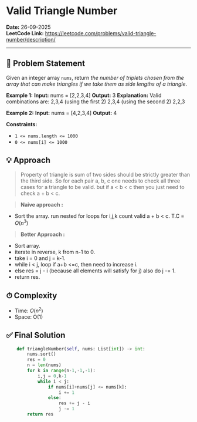 # Valid Triangle Number

**Date:** 26-09-2025  
**LeetCode Link:**  https://leetcode.com/problems/valid-triangle-number/description/

---

## 📌 Problem Statement
Given an integer array `nums`, return _the number of triplets chosen from the array that can make triangles if we take them as side lengths of a triangle_.

**Example 1:**
**Input:** nums = [2,2,3,4]
**Output:** 3
**Explanation:** Valid combinations are: 
2,3,4 (using the first 2)
2,3,4 (using the second 2)
2,2,3

**Example 2:**
**Input:** nums = [4,2,3,4]
**Output:** 4

**Constraints:**
- `1 <= nums.length <= 1000`
- `0 <= nums[i] <= 1000`

## 💡 Approach
> Property of triangle is sum of two sides should be strictly greater than the third side. So for each pair a, b, c one needs to check all three cases for a triangle to be valid. but if a < b < c then you just need to check a + b < c.

> **Naive approach :** 

- Sort the array. run nested for loops for i,j,k count valid a + b < c. T.C = $O(n^3)$

> **Better Approach :**

- Sort array.
- iterate in reverse, k from n-1 to 0.
- take i = 0 and j = k-1.
- while i < j, loop if a+b <=c, then need to increase i.
- else res = j - i (because all elements will satisfy for j) also do j -= 1.
- return res. 

## ⏱ Complexity
- Time: $O(n^2)$
- Space: O(1)

## ✅ Final Solution

```python
    def triangleNumber(self, nums: List[int]) -> int:
        nums.sort()
        res = 0
        n = len(nums)
        for k in range(n-1,-1,-1):
            i,j = 0,k-1
            while i < j:
                if nums[i]+nums[j] <= nums[k]:
                    i += 1
                else:
                    res += j - i
                    j -= 1
        return res
```


